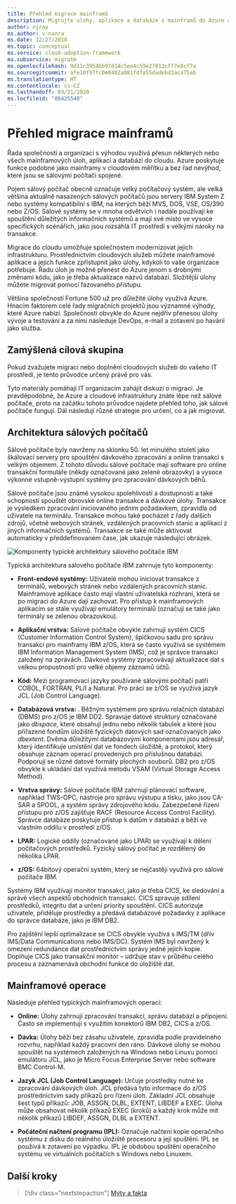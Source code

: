 ```yaml
---
title: Přehled migrace mainframů
description: Migrujte úlohy, aplikace a databáze z mainframů do Azure a zajistěte si prověřenou, vysoce dostupnou a škálovatelnou infrastrukturu bez řady nevýhod, které sálové počítače mají.
author: njray
ms.author: v-nanra
ms.date: 12/27/2018
ms.topic: conceptual
ms.service: cloud-adoption-framework
ms.subservice: migrate
ms.openlocfilehash: 9d11c3954bb97d14c5ee4c59e27013cff7e8cf7a
ms.sourcegitcommit: afe10f97fc0e0402a881fdfa55dadebd3aca75ab
ms.translationtype: HT
ms.contentlocale: cs-CZ
ms.lasthandoff: 03/31/2020
ms.locfileid: "80425540"
---
```

<!-- cSpell:ignore nanra njray dbspaces dbextents VSAM RACF LPARS ASSGN DLBL EXTENT LIBDEF EXEC IPLs -->

# <a name="mainframe-migration-overview"></a>Přehled migrace mainframů

Řada společností a organizací s výhodou využívá přesun některých nebo všech mainframových úloh, aplikací a databází do cloudu. Azure poskytuje funkce podobné jako mainframy v cloudovém měřítku a bez řad nevýhod, které jsou se sálovými počítači spojené.

Pojem sálový počítač obecně označuje velký počítačový systém, ale velká většina aktuálně nasazených sálových počítačů jsou servery IBM System Z nebo systémy kompatibilní s IBM, na kterých běží MVS, DOS, VSE, OS/390 nebo Z/OS. Sálové systémy se v mnoha odvětvích i nadále používají ke spouštění důležitých informačních systémů a mají své místo ve vysoce specifických scénářích, jako jsou rozsáhlá IT prostředí s velkými nároky na transakce.

Migrace do cloudu umožňuje společnostem modernizovat jejich infrastrukturu. Prostřednictvím cloudových služeb můžete mainframové aplikace a jejich funkce zpřístupnit jako úlohy, kdykoli to vaše organizace potřebuje. Řadu úloh je možné přenést do Azure jenom s drobnými změnami kódu, jako je třeba aktualizace názvů databází. Složitější úlohy můžete migrovat pomocí fázovaného přístupu.

Většina společností Fortune 500 už pro důležité úlohy využívá Azure. Hnacím faktorem celé řady migračních projektů jsou významné výhody, které Azure nabízí. Společnosti obvykle do Azure nejdřív přenesou úlohy vývoje a testování a za nimi následuje DevOps, e-mail a zotavení po havárii jako služba.

## <a name="intended-audience"></a>Zamýšlená cílová skupina

Pokud zvažujete migraci nebo doplnění cloudových služeb do vašeho IT prostředí, je tento průvodce určený právě pro vás.

Tyto materiály pomáhají IT organizacím zahájit diskuzi o migraci. Je pravděpodobné, že Azure a cloudové infrastruktury znáte lépe než sálové počítače, proto na začátku tohoto průvodce najdete přehled toho, jak sálové počítače fungují. Dál následují různé strategie pro určení, co a jak migrovat.

## <a name="mainframe-architecture"></a>Architektura sálových počítačů

Sálové počítače byly navrženy na sklonku 50. let minulého století jako škálovací servery pro spouštění dávkového zpracování a online transakcí s velkým objemem. Z tohoto důvodu sálové počítače mají software pro online transakční formuláře (někdy označované jako zelené obrazovky) a vysoce výkonné vstupně-výstupní systémy pro zpracování dávkových běhů.

Sálové počítače jsou známé vysokou spolehlivostí a dostupností a také schopností spouštět obrovské online transakce a dávkové úlohy. Transakce je výsledkem zpracování iniciovaného jedním požadavkem, zpravidla od uživatele na terminálu. Transakce mohou také pocházet z řady dalších zdrojů, včetně webových stránek, vzdálených pracovních stanic a aplikací z jiných informačních systémů. Transakce se také může aktivovat automaticky v předdefinovaném čase, jak ukazuje následující obrázek.

![Komponenty typické architektury sálového počítače IBM](../../_images/mainframe-migration/mainframe-architecture.png)

Typická architektura sálového počítače IBM zahrnuje tyto komponenty:

- **Front-endové systémy:** Uživatelé mohou iniciovat transakce z terminálů, webových stránek nebo vzdálených pracovních stanic. Mainframové aplikace často mají vlastní uživatelská rozhraní, která se po migraci do Azure dají zachovat. Pro přístup k mainframových aplikacím se stále využívají emulátory terminálů (označují se také jako terminály se zelenou obrazovkou).

- **Aplikační vrstva:** Sálové počítače obvykle zahrnují systém CICS (Customer Information Control System), špičkovou sadu pro správu transakcí pro mainframy IBM z/OS, která se často využívá se systémem IBM Information Management System (IMS), což je správce transakcí založený na zprávách. Dávkové systémy zpracovávají aktualizace dat s velkou propustností pro velké objemy záznamů účtů.

- **Kód:** Mezi programovací jazyky používané sálovými počítači patří COBOL, FORTRAN, PL/I a Natural. Pro práci se z/OS se využívá jazyk JCL (Job Control Language).

- **Databázová vrstva:** . Běžným systémem pro správu relačních databází (DBMS) pro z/OS je IBM DD2. Spravuje datové struktury označované jako *dbspace*, které obsahují jednu nebo několik tabulek a které jsou přiřazené fondům úložiště fyzických datových sad označovaných jako *dbextent*. Dvěma důležitými databázovými komponentami jsou adresář, který identifikuje umístění dat ve fondech úložiště, a protokol, který obsahuje záznam operací provedených pro příslušnou databázi. Podporují se různé datové formáty plochých souborů. DB2 pro z/OS obvykle k ukládání dat využívá metodu VSAM (Virtual Storage Access Method).

- **Vrstva správy:** Sálové počítače IBM zahrnují plánovací software, například TWS-OPC, nástroje pro správu výstupu a tisku, jako jsou CA-SAR a SPOOL, a systém správy zdrojového kódu. Zabezpečené řízení přístupu pro z/OS zajišťuje RACF (Resource Access Control Facility). Správce databáze poskytuje přístup k datům v databázi a běží ve vlastním oddílu v prostředí z/OS.

- **LPAR:** Logické oddíly (označované jako LPAR) se využívají k dělení počítačových prostředků. Fyzický sálový počítač je rozdělený do několika LPAR.

- **z/OS:** 64bitový operační systém, který se nejčastěji využívá pro sálové počítače IBM.

Systémy IBM využívají monitor transakcí, jako je třeba CICS, ke sledování a správě všech aspektů obchodních transakcí. CICS spravuje sdílení prostředků, integritu dat a určení priority spouštění. CICS autorizuje uživatele, přiděluje prostředky a předává databázové požadavky z aplikace do správce databáze, jako je IBM DB2.

Pro zajištění lepší optimalizace se CICS obvykle využívá s IMS/TM (dřív IMS/Data Communications nebo IMS/DC). Systém IMS byl navržený k omezení redundance dat prostřednictvím správy jedné jejich kopie. Doplňuje CICS jako transakční monitor – udržuje stav v průběhu celého procesu a zaznamenává obchodní funkce do úložiště dat.

## <a name="mainframe-operations"></a>Mainframové operace

Následuje přehled typických mainframových operací:

- **Online:** Úlohy zahrnují zpracování transakcí, správu databází a připojení. Často se implementují s využitím konektorů IBM DB2, CICS a z/OS.

- **Dávka:** Úlohy běží bez zásahu uživatele, zpravidla podle pravidelného rozvrhu, například každý pracovní den ráno. Dávkové úlohy se mohou spouštět na systémech založených na Windows nebo Linuxu pomocí emulátoru JCL, jako je Micro Focus Enterprise Server nebo software BMC Control-M.

- **Jazyk JCL (Job Control Language):** Určuje prostředky nutné ke zpracování dávkových úloh. JCL předává tyto informace do z/OS prostřednictvím sady příkazů pro řízení úloh. Základní JCL obsahuje šest typů příkazů: JOB, ASSGN, DLBL, EXTENT, LIBDEF a EXEC. Úloha může obsahovat několik příkazů EXEC (kroků) a každý krok může mít několik příkazů LIBDEF, ASSGN, DLBL a EXTENT.

- **Počáteční načtení programu (IPL):**  Označuje načtení kopie operačního systému z disku do reálného úložiště procesoru a její spuštění. IPL se používá k zotavení po výpadku. IPL je obdobou spuštění operačního systému ve virtuálních počítačích s Windows nebo Linuxem.

## <a name="next-steps"></a>Další kroky

> [!div class="nextstepaction"]
> [Mýty a fakta](./myths-and-facts.md)
